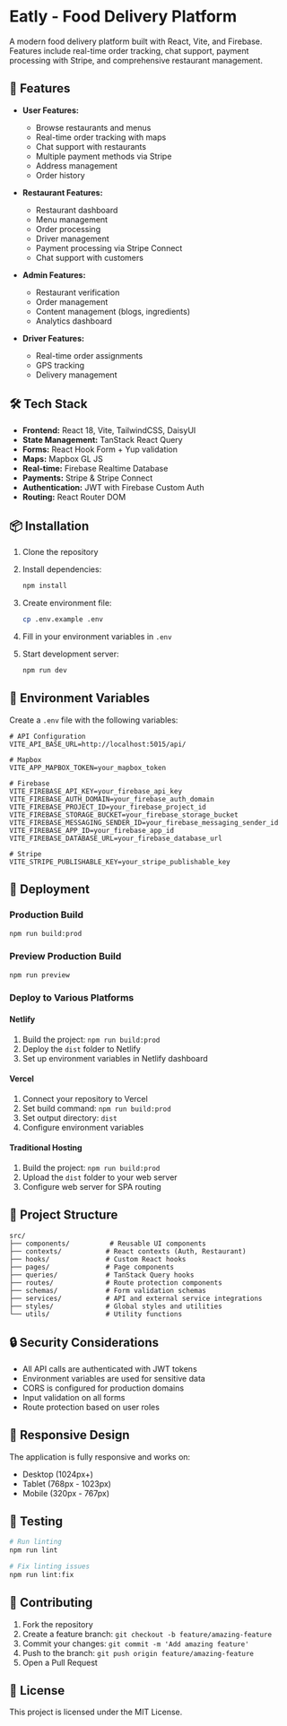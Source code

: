 # Eatly - Food Delivery Platform

A modern food delivery platform built with React, Vite, and Firebase. Features include real-time order tracking, chat support, payment processing with Stripe, and comprehensive restaurant management.

## 🚀 Features

- **User Features:**

  - Browse restaurants and menus
  - Real-time order tracking with maps
  - Chat support with restaurants
  - Multiple payment methods via Stripe
  - Address management
  - Order history

- **Restaurant Features:**

  - Restaurant dashboard
  - Menu management
  - Order processing
  - Driver management
  - Payment processing via Stripe Connect
  - Chat support with customers

- **Admin Features:**

  - Restaurant verification
  - Order management
  - Content management (blogs, ingredients)
  - Analytics dashboard

- **Driver Features:**
  - Real-time order assignments
  - GPS tracking
  - Delivery management

## 🛠️ Tech Stack

- **Frontend:** React 18, Vite, TailwindCSS, DaisyUI
- **State Management:** TanStack React Query
- **Forms:** React Hook Form + Yup validation
- **Maps:** Mapbox GL JS
- **Real-time:** Firebase Realtime Database
- **Payments:** Stripe & Stripe Connect
- **Authentication:** JWT with Firebase Custom Auth
- **Routing:** React Router DOM

## 📦 Installation

1. Clone the repository
2. Install dependencies:

   ```bash
   npm install
   ```

3. Create environment file:

   ```bash
   cp .env.example .env
   ```

4. Fill in your environment variables in `.env`

5. Start development server:
   ```bash
   npm run dev
   ```

## 🔧 Environment Variables

Create a `.env` file with the following variables:

```env
# API Configuration
VITE_API_BASE_URL=http://localhost:5015/api/

# Mapbox
VITE_APP_MAPBOX_TOKEN=your_mapbox_token

# Firebase
VITE_FIREBASE_API_KEY=your_firebase_api_key
VITE_FIREBASE_AUTH_DOMAIN=your_firebase_auth_domain
VITE_FIREBASE_PROJECT_ID=your_firebase_project_id
VITE_FIREBASE_STORAGE_BUCKET=your_firebase_storage_bucket
VITE_FIREBASE_MESSAGING_SENDER_ID=your_firebase_messaging_sender_id
VITE_FIREBASE_APP_ID=your_firebase_app_id
VITE_FIREBASE_DATABASE_URL=your_firebase_database_url

# Stripe
VITE_STRIPE_PUBLISHABLE_KEY=your_stripe_publishable_key
```

## 🚀 Deployment

### Production Build

```bash
npm run build:prod
```

### Preview Production Build

```bash
npm run preview
```

### Deploy to Various Platforms

#### Netlify

1. Build the project: `npm run build:prod`
2. Deploy the `dist` folder to Netlify
3. Set up environment variables in Netlify dashboard

#### Vercel

1. Connect your repository to Vercel
2. Set build command: `npm run build:prod`
3. Set output directory: `dist`
4. Configure environment variables

#### Traditional Hosting

1. Build the project: `npm run build:prod`
2. Upload the `dist` folder to your web server
3. Configure web server for SPA routing

## 📁 Project Structure

```
src/
├── components/          # Reusable UI components
├── contexts/           # React contexts (Auth, Restaurant)
├── hooks/              # Custom React hooks
├── pages/              # Page components
├── queries/            # TanStack Query hooks
├── routes/             # Route protection components
├── schemas/            # Form validation schemas
├── services/           # API and external service integrations
├── styles/             # Global styles and utilities
└── utils/              # Utility functions
```

## 🔒 Security Considerations

- All API calls are authenticated with JWT tokens
- Environment variables are used for sensitive data
- CORS is configured for production domains
- Input validation on all forms
- Route protection based on user roles

## 📱 Responsive Design

The application is fully responsive and works on:

- Desktop (1024px+)
- Tablet (768px - 1023px)
- Mobile (320px - 767px)

## 🧪 Testing

```bash
# Run linting
npm run lint

# Fix linting issues
npm run lint:fix
```

## 🤝 Contributing

1. Fork the repository
2. Create a feature branch: `git checkout -b feature/amazing-feature`
3. Commit your changes: `git commit -m 'Add amazing feature'`
4. Push to the branch: `git push origin feature/amazing-feature`
5. Open a Pull Request

## 📄 License

This project is licensed under the MIT License.
